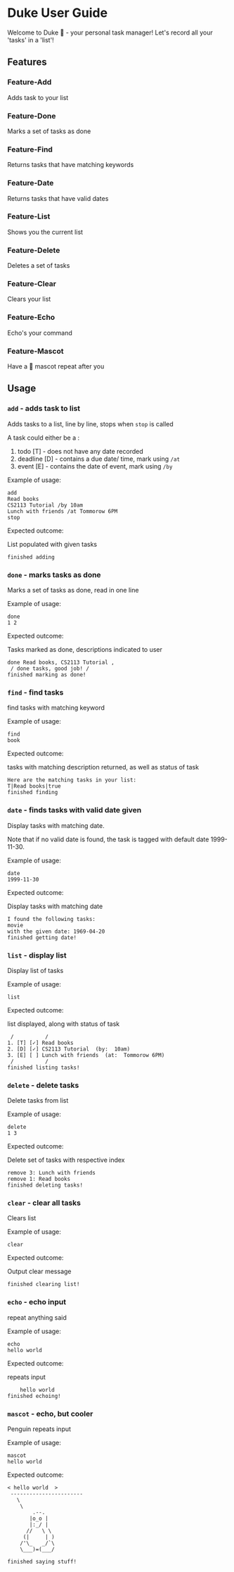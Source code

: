 # Duke User Guide
Welcome to Duke :penguin: - your personal task manager!
Let's record all your 'tasks' in a 'list'!
## Features
### Feature-Add
Adds task to your list
### Feature-Done
Marks a set of tasks as done
### Feature-Find
Returns tasks that have matching keywords
### Feature-Date
Returns tasks that have valid dates
### Feature-List
Shows you the current list
### Feature-Delete
Deletes a set of tasks
### Feature-Clear
Clears your list
### Feature-Echo
Echo's your command
### Feature-Mascot
Have a :penguin: mascot repeat after you
## Usage
### `add` - adds task to list

Adds tasks to a list, line by line, stops when `stop` is called

A task could either be a :

1. todo [T]    - does not have any date recorded
1. deadline [D] - contains a due date/ time, mark using `/at`
1. event    [E]    - contains the date of event, mark using `/by`

Example of usage:
```
add
Read books
CS2113 Tutorial /by 10am
Lunch with friends /at Tommorow 6PM
stop
```
Expected outcome:

List populated with given tasks

```
finished adding
```
### `done` - marks tasks as done

Marks a set of tasks as done, read in one line

Example of usage:
```
done
1 2
```
Expected outcome:

Tasks marked as done, descriptions indicated to user
```
done Read books, CS2113 Tutorial ,
 / done tasks, good job! /
finished marking as done!
```
### `find` - find tasks 

find tasks with matching keyword

Example of usage:
```
find
book
```
Expected outcome:

tasks with matching description returned,
as well as status of task

```
Here are the matching tasks in your list: 
T|Read books|true
finished finding
```

### `date` - finds tasks with valid date given

Display tasks with matching date.

Note that if no valid date is found, the task is tagged with 
 default date 1999-11-30.

Example of usage:
```
date
1999-11-30
```
Expected outcome:

Display tasks with matching date

```
I found the following tasks:
movie 
with the given date: 1969-04-20
finished getting date!
```
### `list` - display list

Display list of tasks

Example of usage:
```
list
```
Expected outcome:

list displayed, along with status of task

```
 /          / 
1. [T] [✓] Read books
2. [D] [✓] CS2113 Tutorial  (by:  10am) 
3. [E] [ ] Lunch with friends  (at:  Tommorow 6PM) 
 /          / 
finished listing tasks!
```
### `delete` - delete tasks

Delete tasks from list

Example of usage:
```
delete
1 3
```
Expected outcome:

Delete set of tasks with respective index

```
remove 3: Lunch with friends 
remove 1: Read books
finished deleting tasks!
```

### `clear` - clear all tasks

Clears list

Example of usage:
```
clear
```
Expected outcome:

Output clear message

```
finished clearing list!
```

### `echo` - echo input

repeat anything said

Example of usage:
```
echo
hello world
```
Expected outcome:

repeats input
```
    hello world
finished echoing!
```
### `mascot` - echo, but cooler

Penguin repeats input

Example of usage:
```
mascot
hello world
```
Expected outcome:

```
< hello world  >
 -----------------------
   \
    \
        .--.
       |o_o |
       |:_/ |
      //   \ \
     (|     | )
    /'\_   _/`\
    \___)=(___/
                  
finished saying stuff!
```